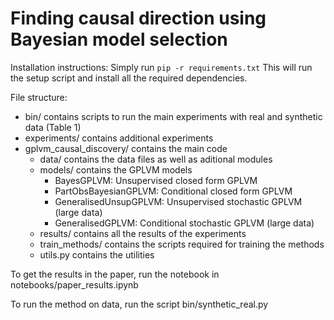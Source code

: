# Finding causal direction using Bayesian model selection

Installation instructions:
Simply run `pip -r requirements.txt`
This will run the setup script and install all the required dependencies.

File structure:
- bin/ contains scripts to run the main experiments with real and synthetic data (Table 1)
- experiments/ contains additional experiments
- gplvm_causal_discovery/ contains the main code
    - data/ contains the data files as well as aditional modules
    - models/ contains the GPLVM models
        - BayesGPLVM: Unsupervised closed form GPLVM
        - PartObsBayesianGPLVM: Conditional closed form GPLVM
        - GeneralisedUnsupGPLVM: Unsupervised stochastic GPLVM (large data)
        - GeneralisedGPLVM: Conditional stochastic GPLVM (large data)
    - results/ contains all the results of the experiments
    - train_methods/ contains the scripts required for training the methods
    - utils.py contains the utilities

To get the results in the paper, run the notebook in notebooks/paper_results.ipynb

To run the method on data, run the script bin/synthetic_real.py
